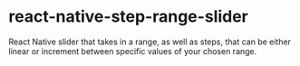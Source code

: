 # react-native-step-range-slider
React Native slider that takes in a range, as well as steps, that can be either linear or increment between specific values of your chosen range.
